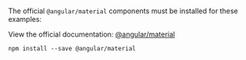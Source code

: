 # [<md-tab-group>](https://material.angular.io)

The official `@angular/material` components must be installed for these examples:

View the official documentation: [@angular/material](https://github.com/angular/material2/tree/master/src/components/tabs)
 
```
npm install --save @angular/material
```
